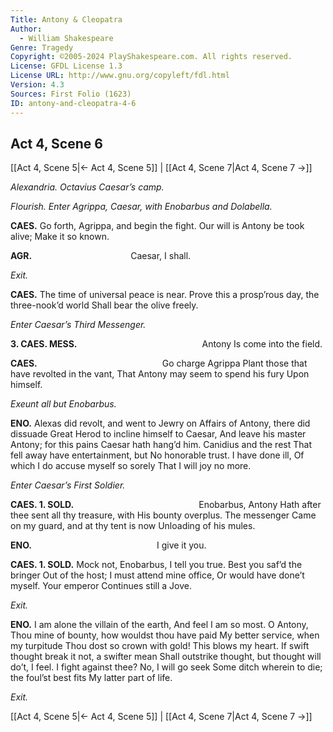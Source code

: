 ```yaml
---
Title: Antony & Cleopatra
Author: 
  - William Shakespeare
Genre: Tragedy
Copyright: ©2005-2024 PlayShakespeare.com. All rights reserved.
License: GFDL License 1.3
License URL: http://www.gnu.org/copyleft/fdl.html
Version: 4.3
Sources: First Folio (1623)
ID: antony-and-cleopatra-4-6
---
```


## Act 4, Scene 6
[[Act 4, Scene 5|← Act 4, Scene 5]] | [[Act 4, Scene 7|Act 4, Scene 7 →]]

*Alexandria. Octavius Caesar’s camp.*

*Flourish. Enter Agrippa, Caesar, with Enobarbus and Dolabella.*

**CAES.**
Go forth, Agrippa, and begin the fight.
Our will is Antony be took alive;
Make it so known.

**AGR.**
           Caesar, I shall.

*Exit.*

**CAES.**
The time of universal peace is near.
Prove this a prosp’rous day, the three-nook’d world
Shall bear the olive freely.

*Enter Caesar’s Third Messenger.*

**3. CAES. MESS.**
              Antony
Is come into the field.

**CAES.**
              Go charge Agrippa
Plant those that have revolted in the vant,
That Antony may seem to spend his fury
Upon himself.

*Exeunt all but Enobarbus.*

**ENO.**
Alexas did revolt, and went to Jewry on
Affairs of Antony, there did dissuade
Great Herod to incline himself to Caesar,
And leave his master Antony; for this pains
Caesar hath hang’d him. Canidius and the rest
That fell away have entertainment, but
No honorable trust. I have done ill,
Of which I do accuse myself so sorely
That I will joy no more.

*Enter Caesar’s First Soldier.*

**CAES. 1. SOLD.**
              Enobarbus, Antony
Hath after thee sent all thy treasure, with
His bounty overplus. The messenger
Came on my guard, and at thy tent is now
Unloading of his mules.

**ENO.**
              I give it you.

**CAES. 1. SOLD.**
Mock not, Enobarbus,
I tell you true. Best you saf’d the bringer
Out of the host; I must attend mine office,
Or would have done’t myself. Your emperor
Continues still a Jove.

*Exit.*

**ENO.**
I am alone the villain of the earth,
And feel I am so most. O Antony,
Thou mine of bounty, how wouldst thou have paid
My better service, when my turpitude
Thou dost so crown with gold! This blows my heart.
If swift thought break it not, a swifter mean
Shall outstrike thought, but thought will do’t, I feel.
I fight against thee? No, I will go seek
Some ditch wherein to die; the foul’st best fits
My latter part of life.

*Exit.*

[[Act 4, Scene 5|← Act 4, Scene 5]] | [[Act 4, Scene 7|Act 4, Scene 7 →]]